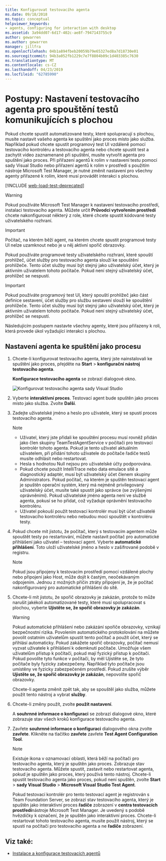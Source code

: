 ```yaml
---
title: Konfigurovat testovacího agenta
ms.date: 09/18/2018
ms.topic: conceptual
helpviewer_keywords:
- agents, configuring for interaction with desktop
ms.assetid: 3a94dd07-6d17-402c-ae8f-7947143755c9
author: gewarren
ms.author: gewarren
manager: jillfra
ms.openlocfilehash: 04b1a894fbeb20059b79e65327ed8a7d18730e01
ms.sourcegitcommit: 94b3a052fb1229c7e7f8804b09c1d403385c7630
ms.translationtype: MT
ms.contentlocale: cs-CZ
ms.lasthandoff: 04/23/2019
ms.locfileid: "62785990"
---
```

# <a name="how-to-set-up-your-test-agent-to-run-tests-that-interact-with-the-desktop"></a>Postupy: Nastavení testovacího agenta pro spouštění testů komunikujících s plochou

Pokud chcete spustit automatizované testy, které spolupracují s plochou, musíte nastavit vašeho agenta ke spuštění jako proces místo jako služba. Například pokud chcete spustit programový test UI vzdáleně pomocí testovacího kontroléru a testovacího agenta nebo chcete spustit test a zachytit video zaznamenané při spuštění, musíte vytvořit agenta pro spuštění jako proces. Při přiřazení agentů k rolím v nastavení testu pomocí sady Visual Studio nebo přiřazení agentů k rolím v prostředí s použitím nástroje Microsoft Test Manager, je nutné změnit nastavení pro všechny agenty přiřazené k rolím, které musí provádět interakci s plochou.

[!INCLUDE [web-load-test-deprecated](includes/web-load-test-deprecated.md)]

> [!WARNING]
> Pokud používáte Microsoft Test Manager k nastavení testovacího prostředí, instalaci testovacího agenta. Můžete určit **Průvodci vytvořením prostředí** chcete nakonfigurovat některý z role, které chcete spustit kódované testy uživatelského rozhraní.

> [!IMPORTANT]
> Počítač, na kterém běží agent, na kterém chcete spustit programové testy UI nelze uzamknout nebo je u něj aktivní spořič obrazovky.

Pokud používáte programové testy uživatelského rozhraní, které spouští prohlížeč, účet služby pro testovacího agenta slouží ke spouštění prohlížeče. Tento účet služby musí být stejný jako uživatelský účet, který je aktivním uživatelem tohoto počítače. Pokud není stejný uživatelský účet, prohlížeč se nespustí.

> [!IMPORTANT]
> Pokud používáte programový test UI, který spouští prohlížeč jako část definice sestavení, účet služby pro službu sestavení slouží ke spouštění prohlížeče. Tento účet služby musí být stejný jako uživatelský účet, který je aktivním uživatelem tohoto počítače. Pokud není stejný uživatelský účet, prohlížeč se nespustí.

Následujícím postupem nastavte všechny agenty, které jsou přiřazeny k roli, která provede úkol vyžadující interakci s plochou.

## <a name="to-set-up-an-agent-to-run-as-a-process"></a>Nastavení agenta ke spuštění jako procesu

1. Chcete-li konfigurovat testovacího agenta, který jste nainstalovali ke spuštění jako proces, přejděte na **Start** > **konfigurační nástroj testovacího agenta**.

   **Konfigurace testovacího agenta** se zobrazí dialogové okno.

   ![Konfigurovat testovacího agenta sady Visual Studio](media/configure-test-agent.png)

2. Vyberte **interaktivní proces**. Testovací agent bude spuštěn jako proces místo jako služba. Zvolte **Další**.

3. Zadejte uživatelské jméno a heslo pro uživatele, který se spustí proces testovacího agenta.

   > [!NOTE]
   > - Uživatel, který jste přidali ke spouštění procesu musí rovněž přidán jako člen skupiny TeamTestAgentService v počítači pro testovací kontrolér tohoto agenta. Pokud je tento uživatel aktuálním uživatelem, při přidání tohoto uživatele do počítače řadiče testů musíte odhlásit nebo restartovat.
   > - Hesla s hodnotou Null nejsou pro uživatelské účty podporována.
   > - Pokud chcete použít IntelliTrace nebo data emulace sítě a diagnostický adaptér, musí být uživatelský účet členem skupiny Administrators. Pokud počítač, na kterém je spuštěn testovací agent je spuštěn operační systém, který má nejméně privilegovaný uživatelský účet, musíte také spustit jako správce (se zvýšenými oprávněními). Pokud uživatelské jméno agenta není ve službě agenta, pokusí se ho přidat, což vyžaduje oprávnění testovacího kontroléru.
   > - Uživatel pokouší použít testovací kontrolér musí být účet uživatelé testovacího kontroléru nebo nebudou moci spouštět v kontroléru testy.

4. Pokud chcete mít jistotu, že počítač, který s testovacím agentem může spouštět testy po restartování, můžete nastavit počítač pro automatické přihlášení jako uživatel – testovací agent. Vyberte **automatické přihlášení**. Toto uloží uživatelské jméno a heslo v zašifrované podobě v registru.

   > [!NOTE]
   > Pokud jsou připojeny k testovacím prostředí pomocí vzdálené plochy nebo připojení jako Host, může dojít k častým, neočekávaným odpojením. Jednou z možných příčin ztráty připojení je, že je počítač nakonfigurovaný pro automatické přihlášení do sítě.

5. Chcete-li mít jistotu, že spořič obrazovky je zakázán, protože to může narušit jakékoli automatizované testy, které musí spolupracovat s plochou, vyberte **Ujistěte se, že spořič obrazovky je zakázán**.

   > [!WARNING]
   > Pokud automatické přihlášení nebo zakázání spořiče obrazovky, vznikají bezpečnostní rizika. Povolením automatického protokolování na můžete povolit ostatním uživatelům spustit tento počítač a použít účet, který se přihlásí automaticky. Pokud zakážete spořič obrazovky, počítač nemusí vyzvat uživatele k přihlášení k odemknutí počítače. Umožňuje všem uživatelům přístup k počítači, pokud mají fyzický přístup k počítači. Pokud povolíte tyto funkce v počítači, by měl Ujistěte se, že tyto počítače byly fyzicky zabezpečeny. Například tyto počítače jsou umístěny ve fyzicky zabezpečeném prostředí. Pokud zrušíte výběr **Ujistěte se, že spořič obrazovky je zakázán**, nepovolíte spořič obrazovky.

   Chcete-li agenta změnit zpět tak, aby se spouštěl jako služba, můžete použít tento nástroj a vybrat **služby**.

6. Chcete-li změny použít, zvolte **použít nastavení**.

   A **souhrnné informace o konfiguraci** se zobrazí dialogové okno, které zobrazuje stav všech kroků konfigurace testovacího agenta.

7. Zavřete **souhrnné informace o konfiguraci** dialogového okna zvolte **zavřete**. Klikněte na tlačítko **zavřete** zavřete **Test Agent Configuration Tool**.

   > [!NOTE]
   > Existuje ikona v oznamovací oblasti, která běží na počítači pro testovacího agenta, který je spuštěn jako proces. Zobrazuje stav testovacího agenta. Můžete spustit, zastavit nebo restartovat agenta, pokud je spuštěn jako proces, který používá tento nástroj. Chcete-li spustit testovacího agenta jako proces, pokud není spuštěn, zvolte **Start** > **sady Visual Studio** > **Microsoft Visual Studio Test Agent**.

   Pokud testovací kontrolér pro tento testovací agent je registrován s Team Foundation Server, se zobrazí stav testovacího agenta, který je spuštěn jako interaktivní proces **řadiče** zobrazení v **centra testovacích prostředí**nástroje Microsoft Test Manager. Je uvedený s podobě hvězdičky k označení, že je spuštěn jako interaktivní proces. Chcete-li restartovat tohoto testovacího agenta, musíte použít nástroj, který se spustí na počítači pro testovacího agenta a ne **řadiče** zobrazení.

## <a name="see-also"></a>Viz také:

- [Instalace a konfigurace testovacích agentů](../test/lab-management/install-configure-test-agents.md)